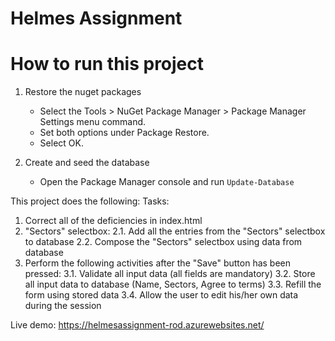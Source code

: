 # Helmes Assignment 
# How to run this project
1. Restore the nuget packages
	- Select the Tools > NuGet Package Manager > Package Manager Settings menu command.
	- Set both options under Package Restore.
	- Select OK.
	
2. Create and seed the database
	- Open the Package Manager console and run `Update-Database`

This project does the following:
Tasks:
1. Correct all of the deficiencies in index.html
2. "Sectors" selectbox:
2.1. Add all the entries from the "Sectors" selectbox to database
2.2. Compose the "Sectors" selectbox using data from database
3. Perform the following activities after the "Save" button has been pressed:
3.1. Validate all input data (all fields are mandatory)
3.2. Store all input data to database (Name, Sectors, Agree to terms)
3.3. Refill the form using stored data
3.4. Allow the user to edit his/her own data during the session

Live demo: https://helmesassignment-rod.azurewebsites.net/ 

